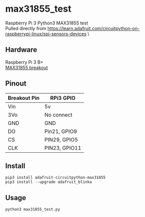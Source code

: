 # max31855_test
Raspberry Pi 3 Python3 MAX31855 test \
Pulled directly from https://learn.adafruit.com/circuitpython-on-raspberrypi-linux/spi-sensors-devices \
## Hardware
Raspberry Pi 3 B+ \
[MAX31855 breakout](https://www.adafruit.com/product/269) 
## Pinout
Breakout Pin  | RPi3 GPIO |
------------- |-----------|
Vin | 5v            |
3Vo | No connect    |
GND | GND           |
DO  | Pin21, GPIO9  |
CS  | PIN29, GPIO5  |
CLK | PIN23, GPIO11 | 
## Install
`pip3 install adafruit-circuitpython-max31855` \
`pip3 install --upgrade adafruit_blinka` 
## Usage
`python3 max31855_test.py`
